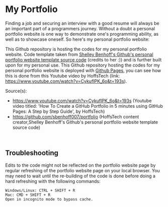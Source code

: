 # My Portfolio
Finding a job and securing an interview with a good resume will always be an important part of a programmers journey. Without a doubt a personal portfolio website is one way to demonstrate one's programming ability, as well as to showcase oneself. So here's my personal portfolio website: 

This Github repository is hosting the codes for my personal portfolio website. Code template taken from [Shelley Benhoff's Github's personal portfolio website template source code](https://github.com/sbenhoff007/portfolio) (credits to her :)) and is further built upon for my personal use. This Github repository hosting the codes for my personal portfolio website is deployed with [Github Pages](https://pages.github.com/), you can see how this is done from this Youtube video by HoffsTech (link: https://www.youtube.com/watch?v=CykufIPK_6o&t=193s). 


Source(s):  
- https://www.youtube.com/watch?v=CykufIPK_6o&t=193s (Youtube video titled: 'How To Create a GitHub Portfolio in 5 minutes using GitHub Pages: A Step by Step Guide', by HoffsTech)
- https://github.com/sbenhoff007/portfolio (HoffsTech content creator,Shelley Benhoff's Github's personal portfolio website template source code)

<br>

## Troubleshooting
Edits to the code might not be reflected on the portfolio website page by regular refreshing of the portfolio website page on your local browser. You may need to wait until the re-building of the code is done before doing a hard refreshing with the following commands:
```text
Windows/Linux: CTRL + SHIFT + R
Mac: CMD + SHIFT + R
Open in incognito mode to bypass cache.
```
